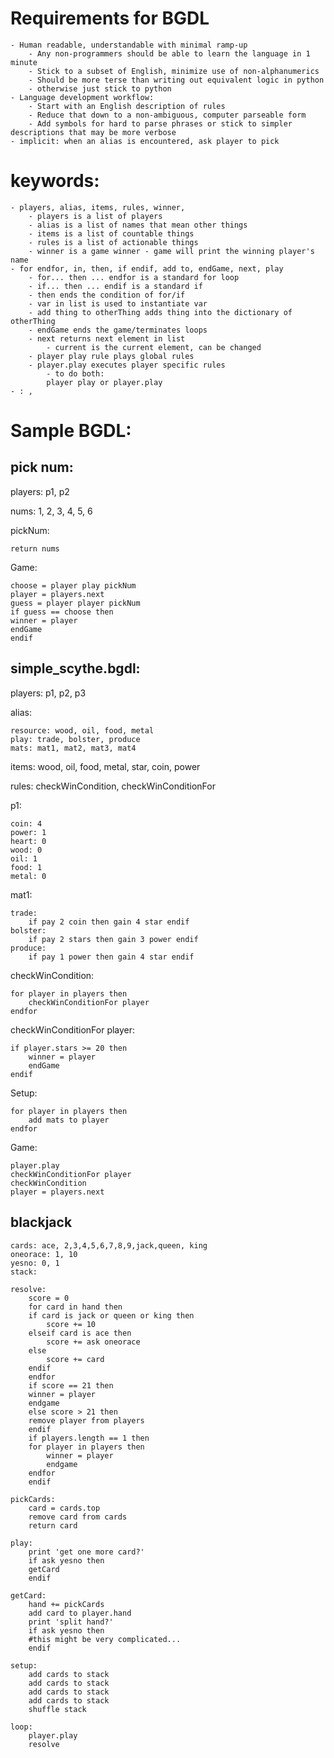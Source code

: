 # Requirements for BGDL

    - Human readable, understandable with minimal ramp-up
        - Any non-programmers should be able to learn the language in 1 minute
        - Stick to a subset of English, minimize use of non-alphanumerics
        - Should be more terse than writing out equivalent logic in python 
	    - otherwise just stick to python
    - Language development workflow:
        - Start with an English description of rules
        - Reduce that down to a non-ambiguous, computer parseable form
        - Add symbols for hard to parse phrases or stick to simpler descriptions that may be more verbose
    - implicit: when an alias is encountered, ask player to pick

# keywords: 

    - players, alias, items, rules, winner, 
        - players is a list of players
        - alias is a list of names that mean other things
        - items is a list of countable things
        - rules is a list of actionable things
        - winner is a game winner - game will print the winning player's name
    - for endfor, in, then, if endif, add to, endGame, next, play
        - for... then ... endfor is a standard for loop
        - if... then ... endif is a standard if
        - then ends the condition of for/if
        - var in list is used to instantiate var
        - add thing to otherThing adds thing into the dictionary of otherThing
        - endGame ends the game/terminates loops
        - next returns next element in list
            - current is the current element, can be changed
        - player play rule plays global rules
        - player.play executes player specific rules
            - to do both: 
        	player play or player.play
    - : ,

# Sample BGDL:
## pick num:

players: p1, p2

nums: 1, 2, 3, 4, 5, 6

pickNum:

    return nums

Game:

    choose = player play pickNum
    player = players.next
    guess = player player pickNum
    if guess == choose then
	winner = player
	endGame
    endif

## simple_scythe.bgdl:

players: p1, p2, p3

alias:

    resource: wood, oil, food, metal
    play: trade, bolster, produce
    mats: mat1, mat2, mat3, mat4
    
items: wood, oil, food, metal, star, coin, power

rules: checkWinCondition, checkWinConditionFor

p1: 

    coin: 4
    power: 1
    heart: 0
    wood: 0
    oil: 1
    food: 1
    metal: 0

mat1:

    trade:
        if pay 2 coin then gain 4 star endif
    bolster:
        if pay 2 stars then gain 3 power endif
    produce:
        if pay 1 power then gain 4 star endif
	
checkWinCondition:

    for player in players then
        checkWinConditionFor player
    endfor

checkWinConditionFor player:

    if player.stars >= 20 then
        winner = player
        endGame
    endif

Setup:

    for player in players then
        add mats to player
    endfor

Game:

    player.play
    checkWinConditionFor player
    checkWinCondition
    player = players.next

## blackjack

    cards: ace, 2,3,4,5,6,7,8,9,jack,queen, king
    oneorace: 1, 10
    yesno: 0, 1
    stack: 
    
    resolve:
        score = 0
        for card in hand then
    	if card is jack or queen or king then
    	    score += 10
    	elseif card is ace then 
    	    score += ask oneorace
    	else
    	    score += card
    	endif
        endfor
        if score == 21 then
    	winner = player
    	endgame
        else score > 21 then
    	remove player from players
        endif
        if players.length == 1 then
    	for player in players then
    	    winner = player
    	    endgame
    	endfor
        endif
    
    pickCards:
        card = cards.top
        remove card from cards
        return card
    
    play:
        print 'get one more card?'
        if ask yesno then
    	getCard
        endif
    
    getCard:
        hand += pickCards
        add card to player.hand
        print 'split hand?'
        if ask yesno then
    	#this might be very complicated...
        endif
    
    setup:
        add cards to stack
        add cards to stack
        add cards to stack
        add cards to stack
        shuffle stack
    
    loop:
        player.play
        resolve 
